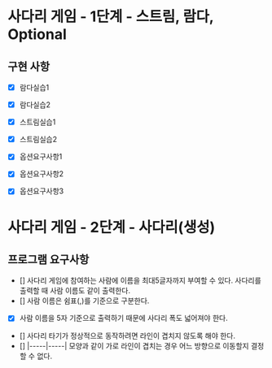 # 사다리 게임 -  1단계 - 스트림, 람다, Optional
## 구현 사항
- [x] 람다실습1
- [x] 람다실습2
- [x] 스트림실습1
- [x] 스트림실습2
- [x] 옵션요구사항1
- [x] 옵션요구사항2
- [x] 옵션요구사항3


# 사다리 게임 - 2단계 - 사다리(생성)
## 프로그램 요구사항
- [] 사다리 게임에 참여하는 사람에 이름을 최대5글자까지 부여할 수 있다. 사다리를 출력할 때 사람 이름도 같이 출력한다.
- [] 사람 이름은 쉼표(,)를 기준으로 구분한다.
- [x] 사람 이름을 5자 기준으로 출력하기 때문에 사다리 폭도 넓어져야 한다.
- [] 사다리 타기가 정상적으로 동작하려면 라인이 겹치지 않도록 해야 한다.
- [] |-----|-----| 모양과 같이 가로 라인이 겹치는 경우 어느 방향으로 이동할지 결정할 수 없다.
